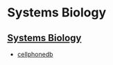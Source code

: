 # Systems Biology

## [Systems Biology](/systems-biology)
- [cellphonedb](/systems-biology/cellphonedb)
